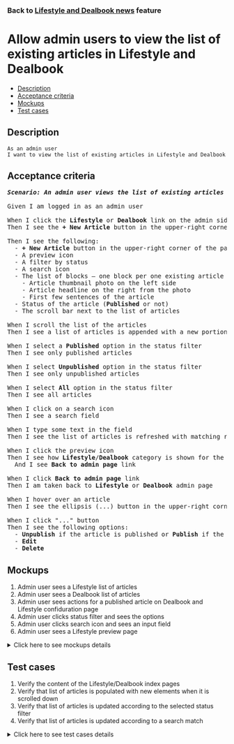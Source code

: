 ### Back to [Lifestyle and Dealbook news](../../) feature

# Allow admin users to view the list of existing articles in Lifestyle and Dealbook

- [Description](#description)
- [Acceptance criteria](#acceptance-criteria)
- [Mockups](#mockups)
- [Test cases](#test-cases)

## Description

    As an admin user
    I want to view the list of existing articles in Lifestyle and Dealbook

## Acceptance criteria

<pre>
<b><i>Scenario: An admin user views the list of existing articles in Lifestyle and Dealbook</i></b>

Given I am logged in as an admin user

When I click the <b>Lifestyle</b> or <b>Dealbook</b> link on the admin side
Then I see the <b>+ New Article</b> button in the upper-right corner of the page

Then I see the following:
  - <b>+ New Article</b> button in the upper-right corner of the page
  - A preview icon
  - A filter by status
  - A search icon
  - The list of blocks – one block per one existing article – where each block has:
    - Article thumbnail photo on the left side
    - Article headline on the right from the photo
    - First few sentences of the article
  - Status of the article (<b>Published</b> or not)
  - The scroll bar next to the list of articles

When I scroll the list of the articles
Then I see a list of articles is appended with a new portion of articles

When I select a <b>Published</b> option in the status filter
Then I see only published articles

When I select <b>Unpublished</b> option in the status filter
Then I see only unpublished articles

When I select <b>All</b> option in the status filter
Then I see all articles

When I click on a search icon
Then I see a search field

When I type some text in the field
Then I see the list of articles is refreshed with matching results

When I click the preview icon
Then I see how <b>Lifestyle</b>/<b>Dealbook</b> category is shown for the users
  And I see <b>Back to admin page</b> link

When I click <b>Back to admin page</b> link
Then I am taken back to <b>Lifestyle</b> or <b>Dealbook</b> admin page

When I hover over an article
Then I see the ellipsis (...) button in the upper-right corner

When I click "..." button
Then I see the following options:
  - <b>Unpublish</b> if the article is published or <b>Publish</b> if the article is unpublished
  - <b>Edit</b>
  - <b>Delete</b>
</pre>

## Mockups

1. Admin user sees a Lifestyle list of articles
2. Admin user sees a Dealbook list of articles
3. Admin user sees actions for a published article on Dealbook and Lifestyle confiduration page
4. Admin user clicks status filter and sees the options
5. Admin user clicks search icon and sees an input field
6. Admin user sees a Lifestyle preview page

<details>
  <summary>Click here to see mockups details</summary>

**1. Admin user sees a Lifestyle list of articles:**

![Admin user sees a Lifestyle list of articles](/products/sport_news_portal/web_application_features/lifestyle_sidebar_block/images/lifestyle_index_page.png)

**2. Admin user sees a Dealbook list of articles:**

![Admin user sees a Dealbook list of articles](/products/sport_news_portal/web_application_features/lifestyle_sidebar_block/images/dealbook_index_page.png)

**3. Admin user sees actions for a published article on Dealbook and Lifestyle confiduration page:**

![Admin user sees actions for a published article on Dealbook and Lifestyle confiduration page](/products/sport_news_portal/web_application_features/lifestyle_sidebar_block/images/article_actions_index_page.png)

**4. Admin user clicks status filter and sees the options:**

![Admin user clicks status filter and sees the options](/products/sport_news_portal/web_application_features/lifestyle_sidebar_block/images/status_filter_options.png)

**5. Admin user clicks search icon and sees an input field:**

![Admin user clicks search icon and sees an input field](/products/sport_news_portal/web_application_features/lifestyle_sidebar_block/images/search_field.png)

**6. Admin user sees a Lifestyle preview page:**

![Admin user sees a Lifestyle preview page](/products/sport_news_portal/web_application_features/lifestyle_sidebar_block/images/lifestyle_preview_page.png)

</details>

## Test cases

1. Verify the content of the Lifestyle/Dealbook index pages
2. Verify that list of articles is populated with new elements when it is scrolled down
3. Verify that list of articles is updated according to the selected status filter
4. Verify that list of articles is updated according to a search match

<details>
  <summary>Click here to see test cases details</summary>

### **#1. Verify the content of the Lifestyle/Dealbook index pages**

|Preconditions|Steps|Expected result
--------------|-----|----------
|- Log in by admin account</br>- Go to <b>Lifestyle/Dealbook</b>|1) Examine the index pages for Lifestyle and Dealbook|1) There are blocks of articles where each block has:</br>- Article thumbnail photo on the left side</br>- Article Headline on the right from the photo</br>- First few sentences of the article</br>- Status of the article (Published/Unpublished|

### **#2. Verify that list of articles is populated with new elements when it is scrolled down**

|Preconditions|Steps|Expected result
--------------|-----|----------
|- Log in by admin account</br>- Go to <b>Lifestyle/Dealbook</b></br>- There are a lot of articles to load|1) Move through the list of articles</br>2) Check if the articles list is loaded|2) When an admin moves through the list of articles, the articles are loaded|

### **#3. Verify that list of articles is updated according to the selected status filter**

|Preconditions|Steps|Expected result
--------------|-----|----------
|- Log in by admin account</br>- Go to <b>Lifestyle/Dealbook</b></br>- There are a lot of articles to load|1) In the status filter, select the <b>Published</b> option</br>2) Check if the list with articles is updated</br>3) In the status filter, select the <b>Unpublished</b> option</br>4) Check if the list with articles is updated</br>5) In the status filter, select the <b>All</b> option</br>6) Check if the list with articles is updated|2) Only published articles are shown</br>4) Only unpublished articles are shown</br>6) All articles are shown|

### **#4. Verify that list of articles is updated according to a search match**

|Preconditions|Steps|Expected result
--------------|-----|----------
|- Log in by admin account</br>- Go to <b>Lifestyle/Dealbook</b></br>- There are a lot of articles to load|1) Click on a search icon</br>2) Type some text to the field|1) An input field appears</br>2) The list of articles is updated with match|

</details>
